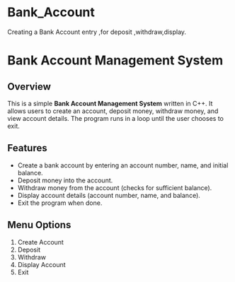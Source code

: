 # Bank_Account
 Creating a Bank Account entry ,for deposit ,withdraw,display.
# Bank Account Management System

## Overview
This is a simple **Bank Account Management System** written in C++. It allows users to create an account, deposit money, withdraw money, and view account details. The program runs in a loop until the user chooses to exit.

## Features
- Create a bank account by entering an account number, name, and initial balance.
- Deposit money into the account.
- Withdraw money from the account (checks for sufficient balance).
- Display account details (account number, name, and balance).
- Exit the program when done.

## Menu Options

1. Create Account
2. Deposit
3. Withdraw
4. Display Account
5. Exit








 
